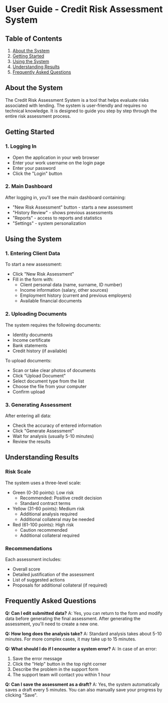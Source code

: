 # User Guide - Credit Risk Assessment System

## Table of Contents
1. [About the System](#about-the-system)
2. [Getting Started](#getting-started)
3. [Using the System](#using-the-system)
4. [Understanding Results](#understanding-results)
5. [Frequently Asked Questions](#frequently-asked-questions)

## About the System
The Credit Risk Assessment System is a tool that helps evaluate risks associated with lending. The system is user-friendly and requires no technical knowledge. It is designed to guide you step by step through the entire risk assessment process.

## Getting Started

### 1. Logging In
- Open the application in your web browser
- Enter your work username on the login page
- Enter your password
- Click the "Login" button

### 2. Main Dashboard
After logging in, you'll see the main dashboard containing:
- "New Risk Assessment" button - starts a new assessment
- "History Review" - shows previous assessments
- "Reports" - access to reports and statistics
- "Settings" - system personalization

## Using the System

### 1. Entering Client Data
To start a new assessment:
- Click "New Risk Assessment"
- Fill in the form with:
  - Client personal data (name, surname, ID number)
  - Income information (salary, other sources)
  - Employment history (current and previous employers)
  - Available financial documents

### 2. Uploading Documents
The system requires the following documents:
- Identity documents
- Income certificate
- Bank statements
- Credit history (if available)

To upload documents:
- Scan or take clear photos of documents
- Click "Upload Document"
- Select document type from the list
- Choose the file from your computer
- Confirm upload

### 3. Generating Assessment
After entering all data:
- Check the accuracy of entered information
- Click "Generate Assessment"
- Wait for analysis (usually 5-10 minutes)
- Review the results

## Understanding Results

### Risk Scale
The system uses a three-level scale:
- Green (0-30 points): Low risk
  - Recommended: Positive credit decision
  - Standard contract terms
- Yellow (31-60 points): Medium risk
  - Additional analysis required
  - Additional collateral may be needed
- Red (61-100 points): High risk
  - Caution recommended
  - Additional collateral required

### Recommendations
Each assessment includes:
- Overall score
- Detailed justification of the assessment
- List of suggested actions
- Proposals for additional collateral (if required)

## Frequently Asked Questions

**Q: Can I edit submitted data?**
A: Yes, you can return to the form and modify data before generating the final assessment. After generating the assessment, you'll need to create a new one.

**Q: How long does the analysis take?**
A: Standard analysis takes about 5-10 minutes. For more complex cases, it may take up to 15 minutes.

**Q: What should I do if I encounter a system error?**
A: In case of an error:
1. Save the error message
2. Click the "Help" button in the top right corner
3. Describe the problem in the support form
4. The support team will contact you within 1 hour

**Q: Can I save the assessment as a draft?**
A: Yes, the system automatically saves a draft every 5 minutes. You can also manually save your progress by clicking "Save". 